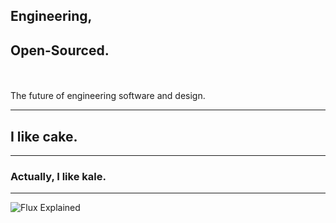 ## Engineering, 
## Open-Sourced.

<br><br>The future of engineering software and design.

---

## I like **cake.**

---

### Actually, I like **kale.**

---

![Flux Explained](https://facebook.github.io/flux/img/flux-simple-f8-diagram-explained-1300w.png)
